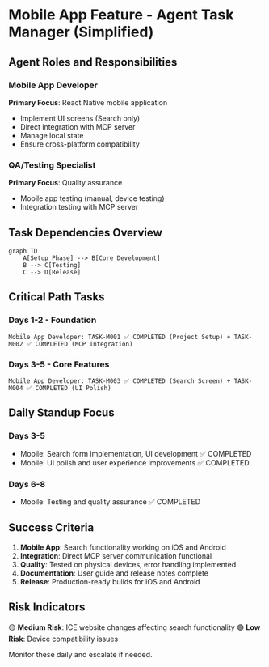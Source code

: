 # Mobile App Feature - Agent Task Manager (Simplified)

## Agent Roles and Responsibilities

### Mobile App Developer
**Primary Focus**: React Native mobile application
- Implement UI screens (Search only)
- Direct integration with MCP server
- Manage local state
- Ensure cross-platform compatibility

### QA/Testing Specialist
**Primary Focus**: Quality assurance
- Mobile app testing (manual, device testing)
- Integration testing with MCP server

## Task Dependencies Overview

```
graph TD
    A[Setup Phase] --> B[Core Development]
    B --> C[Testing]
    C --> D[Release]
```

## Critical Path Tasks

### Days 1-2 - Foundation
```
Mobile App Developer: TASK-M001 ✅ COMPLETED (Project Setup) + TASK-M002 ✅ COMPLETED (MCP Integration)
```

### Days 3-5 - Core Features
```
Mobile App Developer: TASK-M003 ✅ COMPLETED (Search Screen) + TASK-M004 ✅ COMPLETED (UI Polish)
```

## Daily Standup Focus

### Days 3-5
- Mobile: Search form implementation, UI development ✅ COMPLETED
- Mobile: UI polish and user experience improvements ✅ COMPLETED

### Days 6-8
- Mobile: Testing and quality assurance ✅ COMPLETED

## Success Criteria

1. **Mobile App**: Search functionality working on iOS and Android
2. **Integration**: Direct MCP server communication functional
3. **Quality**: Tested on physical devices, error handling implemented
4. **Documentation**: User guide and release notes complete
5. **Release**: Production-ready builds for iOS and Android

## Risk Indicators

🟡 **Medium Risk**: ICE website changes affecting search functionality
🟢 **Low Risk**: Device compatibility issues

Monitor these daily and escalate if needed.
